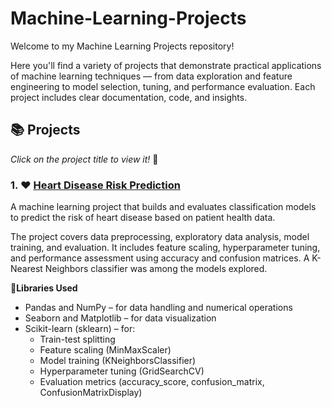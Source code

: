 # Machine-Learning-Projects
Welcome to my Machine Learning Projects repository!

Here you'll find a variety of projects that demonstrate practical applications of machine learning techniques — from data exploration and feature engineering to model selection, tuning, and performance evaluation.
Each project includes clear documentation, code, and insights.

## 📚 Projects
*Click on the project title to view it!* 🙂

### 1. ❤️ [Heart Disease Risk Prediction]()
A machine learning project that builds and evaluates classification models to predict the risk of heart disease based on patient health data.

The project covers data preprocessing, exploratory data analysis, model training, and evaluation. It includes feature scaling, hyperparameter tuning, and performance assessment using accuracy and confusion matrices. A K-Nearest Neighbors classifier was among the models explored.

📔**Libraries Used**
- Pandas and NumPy – for data handling and numerical operations
- Seaborn and Matplotlib – for data visualization
- Scikit-learn (sklearn) – for:
  - Train-test splitting
  - Feature scaling (MinMaxScaler)
  - Model training (KNeighborsClassifier)
  - Hyperparameter tuning (GridSearchCV)
  - Evaluation metrics (accuracy_score, confusion_matrix, ConfusionMatrixDisplay)
